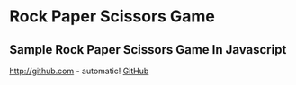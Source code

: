 # Rock Paper Scissors Game 
## Sample Rock Paper Scissors Game In Javascript
http://github.com - automatic!
[GitHub](https://mostafazke.github.io/Rock-Paper-Scissors-Game/)
